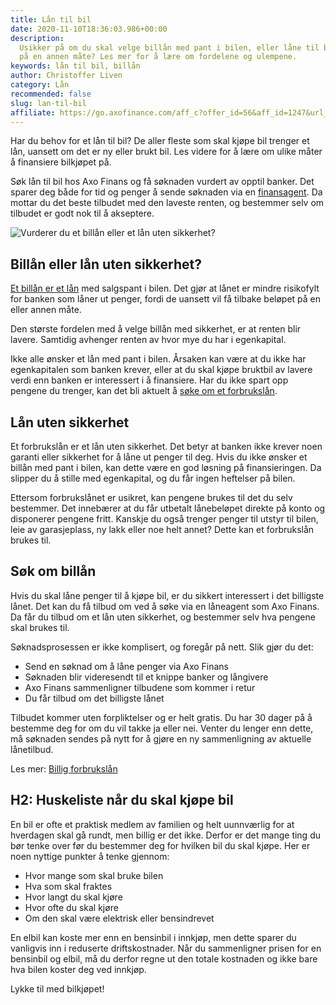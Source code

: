 ```yaml
---
title: Lån til bil
date: 2020-11-10T18:36:03.986+00:00
description:
  Usikker på om du skal velge billån med pant i bilen, eller låne til bil
  på en annen måte? Les mer for å lære om fordelene og ulempene.
keywords: lån til bil, billån
author: Christoffer Liven
category: Lån
recommended: false
slug: lan-til-bil
affiliate: https://go.axofinance.com/aff_c?offer_id=56&aff_id=1247&url_id=82&source=A67
---
```


<!--StartFragment-->

Har du behov for et lån til bil? De aller fleste som skal kjøpe bil trenger et lån, uansett om det er ny eller brukt bil. Les videre for å lære om ulike måter å finansiere bilkjøpet på.

Søk lån til bil hos Axo Finans og få søknaden vurdert av opptil <NumberOfBanks /></NumberOfBanks> banker. Det sparer deg både for tid og penger å sende søknaden via en [finansagent](https://www.finanstilsynet.no/nyhetsarkiv/rundskriv/2019/rundskriv-om-finansagenter/). Da mottar du det beste tilbudet med den laveste renten, og bestemmer selv om tilbudet er godt nok til å akseptere.

![Vurderer du et billån eller et lån uten sikkerhet? ](/billan/img/billån.jpg 'Billån')

## Billån eller lån uten sikkerhet?

[Et billån er et lån](https://www.dagbladet.no/billan/billan/) med salgspant i bilen. Det gjør at lånet er mindre risikofylt for banken som låner ut penger, fordi de uansett vil få tilbake beløpet på en eller annen måte.

Den største fordelen med å velge billån med sikkerhet, er at renten blir lavere. Samtidig avhenger renten av hvor mye du har i egenkapital.

Ikke alle ønsker et lån med pant i bilen. Årsaken kan være at du ikke har egenkapitalen som banken krever, eller at du skal kjøpe bruktbil av lavere verdi enn banken er interessert i å finansiere. Har du ikke spart opp pengene du trenger, kan det bli aktuelt å [søke om et forbrukslån](https://www.dagbladet.no/billan/sok-forbrukslan/).

## Lån uten sikkerhet

Et forbrukslån er et lån uten sikkerhet. Det betyr at banken ikke krever noen garanti eller sikkerhet for å låne ut penger til deg. Hvis du ikke ønsker et billån med pant i bilen, kan dette være en god løsning på finansieringen. Da slipper du å stille med egenkapital, og du får ingen heftelser på bilen.

Ettersom forbrukslånet er usikret, kan pengene brukes til det du selv bestemmer. Det innebærer at du får utbetalt lånebeløpet direkte på konto og disponerer pengene fritt. Kanskje du også trenger penger til utstyr til bilen, leie av garasjeplass, ny lakk eller noe helt annet? Dette kan et forbrukslån brukes til.

## Søk om billån

Hvis du skal låne penger til å kjøpe bil, er du sikkert interessert i det billigste lånet. Det kan du få tilbud om ved å søke via en låneagent som Axo Finans. Da får du tilbud om et lån uten sikkerhet, og bestemmer selv hva pengene skal brukes til.

Søknadsprosessen er ikke komplisert, og foregår på nett. Slik gjør du det:

- Send en søknad om å låne penger via Axo Finans
- Søknaden blir videresendt til et knippe banker og långivere
- Axo Finans sammenligner tilbudene som kommer i retur
- Du får tilbud om det billigste lånet

Tilbudet kommer uten forpliktelser og er helt gratis. Du har 30 dager på å bestemme deg for om du vil takke ja eller nei. Venter du lenger enn dette, må søknaden sendes på nytt for å gjøre en ny sammenligning av aktuelle lånetilbud.

Les mer: [Billig forbrukslån](https://www.dagbladet.no/billan/billig-forbrukslan/)

## H2: Huskeliste når du skal kjøpe bil

En bil er ofte et praktisk medlem av familien og helt uunnværlig for at hverdagen skal gå rundt, men billig er det ikke. Derfor er det mange ting du bør tenke over før du bestemmer deg for hvilken bil du skal kjøpe. Her er noen nyttige punkter å tenke gjennom:

- Hvor mange som skal bruke bilen
- Hva som skal fraktes
- Hvor langt du skal kjøre
- Hvor ofte du skal kjøre
- Om den skal være elektrisk eller bensindrevet

En elbil kan koste mer enn en bensinbil i innkjøp, men dette sparer du vanligvis inn i reduserte driftskostnader. Når du sammenligner prisen for en bensinbil og elbil, må du derfor regne ut den totale kostnaden og ikke bare hva bilen koster deg ved innkjøp.

Lykke til med bilkjøpet!

<content-btn text="SØK HER" :url="affiliate" rel="nofollow"></content-btn>

<!--EndFragment-->
